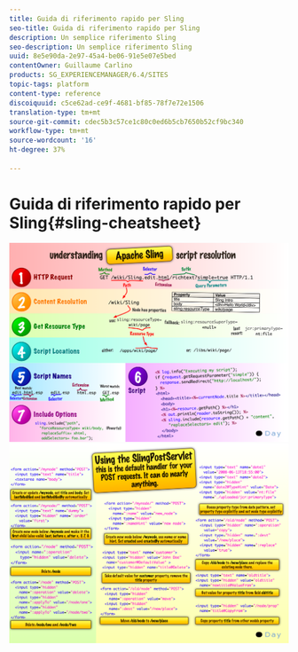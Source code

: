 ```yaml
---
title: Guida di riferimento rapido per Sling
seo-title: Guida di riferimento rapido per Sling
description: Un semplice riferimento Sling
seo-description: Un semplice riferimento Sling
uuid: 8e5e90da-2e97-45a4-be06-91e5e07e5bed
contentOwner: Guillaume Carlino
products: SG_EXPERIENCEMANAGER/6.4/SITES
topic-tags: platform
content-type: reference
discoiquuid: c5ce62ad-ce9f-4681-bf85-78f7e72e1506
translation-type: tm+mt
source-git-commit: cdec5b3c57ce1c80c0ed6b5cb7650b52cf9bc340
workflow-type: tm+mt
source-wordcount: '16'
ht-degree: 37%

---
```



# Guida di riferimento rapido per Sling{#sling-cheatsheet}

![chlimage_1-97](assets/chlimage_1-97.png) ![chlimage_1-98](assets/chlimage_1-98.png)

